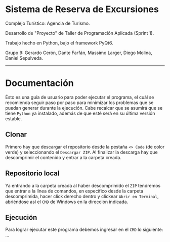 # Sistema de Reserva de Excursiones
Complejo Turístico: Agencia de Turismo.

Desarrollo de "Proyecto" de Taller de Programación Aplicada (Sprint 1).

Trabajo hecho en Python, bajo el framework PyQt6.

Grupo 9: Gerardo Cerón, Dante Farfán, Massimo Larger, Diego Molina, Daniel Sepulveda.

---

# **Documentación**

Ésto es una guía de usuario para poder ejecutar el programa, el cuál se recomienda seguir paso por paso para minimizar los problemas que se puedan generar durante la ejecución. Cabe recalcar que se asumirá que se tiene `Python` ya instalado, además de que esté será en su última versión estable.

## **Clonar**

Primero hay que descargar el repositorio desde la pestaña `<> Code` (de color verde) y seleccionando el `Descargar ZIP`. Al finalizar la descarga hay que descomprimir el contenido y entrar a la carpeta creada.

## **Repositorio local**

Ya entrando a la carpeta creada al haber descomprimido el `ZIP` tendremos que entrar a la línea de comandos, en específico desde la carpeta descomprimida, hacer click derecho dentro y clickear `Abrir en Terminal`, abriéndose así el `CMD` de Windows en la dirección indicada.

## **Ejecución**

Para lograr ejecutar este programa debemos ingresar en el `CMD` lo siguiente:
...
